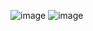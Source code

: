 ![image](https://github.com/mainangaruiya/-web-development-/assets/100405059/47c37132-e504-4db2-8713-b93e88e4f924)
![image](https://github.com/mainangaruiya/-web-development-/assets/100405059/3006fc19-07ec-4778-b343-98b425dd8e8b)
